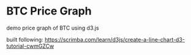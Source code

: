 # BTC Price Graph

demo price graph of BTC using d3.js

built following: https://scrimba.com/learn/d3js/create-a-line-chart-d3-tutorial-cwmGZCw
